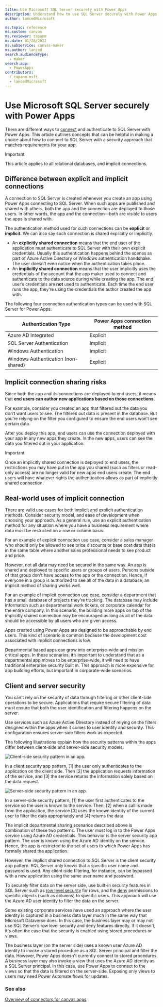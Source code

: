 ```yaml
---
title: Use Microsoft SQL Server securely with Power Apps
description: Understand how to use SQL Server securely with Power Apps.
author: lancedMicrosoft

ms.topic: reference
ms.custom: canvas
ms.reviewer: tapanm
ms.date: 01/28/2022
ms.subservice: canvas-maker
ms.author: lanced
search.audienceType: 
  - maker
search.app: 
  - PowerApps
contributors:
  - tapanm-msft
  - lancedMicrosoft
---
```


# Use Microsoft SQL Server securely with Power Apps

There are different ways to [connect](../connections-list.md#security-and-types-of-authentication) and authenticate to SQL Server with Power Apps. This article outlines concepts that can be helpful in making a choice about how to
connect to SQL Server with a security approach that matches requirements for your app.

> [!IMPORTANT]
> This article applies to all relational databases, and implicit connections.

## Difference between explicit and implicit connections

A connection to SQL Server is created whenever you create an app using Power Apps connecting to SQL Server. When such apps are published and shared with others, both the app and the connection are deployed to those users. In other words, the app and the connection&mdash;both are visible to users the apps is shared with.

The authentication method used for such connections can be **explicit** or **implicit**. We can also say such connection is shared explicitly or implicitly.

- An **explicitly shared connection** means that the end user of the application must authenticate to SQL Server with their own explicit credentials. Usually this authentication happens behind the scenes as part of Azure Active Directory or Windows authentication handshake. The user doesn’t even notice when the authentication takes place.
- An **implicitly shared connection** means that the user implicitly uses the credentials of the account that the app maker used to connect and authenticate to the data source during while creating the app. The end user’s credentials are **not** used to authenticate. Each time the end user runs the app, they're using the credentials the author created the app with.

The following four connection authentication types can be used with SQL Server for Power Apps:

| Authentication Type                 | Power Apps connection method |
|-------------------------------------|------------------------------|
| Azure AD Integrated                 | Explicit                     |
| SQL Server Authentication | Implicit                     |
| Windows Authentication              | Implicit                     |
| Windows Authentication (non-shared) | Explicit                     |

## Implicit connection sharing risks

Since both the app and its connections are deployed to end users, it means that **end users can author new applications based on those connections**.

For example, consider you created an app that filtered out the data you don’t want users to see. The filtered out data is present in the database. But you're relying on the filter you configured to ensure the end users won’t see certain data.

After you deploy this app, end users can use the connection deployed with your app in any new apps they create. In the new apps, users can see the data you filtered out in your application.

> [!IMPORTANT]
> Once an implicitly shared connection is deployed to end users, the restrictions you may have put in the app you shared (such as filters or read-only access) are no longer valid for new apps end users create. The end users will have whatever rights the authentication allows as part of implicitly shared connection.

## Real-world uses of implicit connection

There are valid use cases for both implicit and explicit authentication methods. Consider security model, and ease of development when choosing your approach. As a general rule, use an explicit authentication method for any situation where you have a business requirement where data must be restricted on a row or column basis.

For an example of explicit connection use case, consider a sales manager who should only be allowed to see price discounts or base cost data that is in the same table where another sales professional needs to see product and price.

However, not all data may need be secured in the same way. An app is shared and deployed to specific users or groups of users. Persons outside of that group don't have access to the app or the connection. Hence, if everyone in a group is authorized to see all of the data in a database, an implicit method of sharing works well.

For an example of implicit connection use case, consider a department that has a small database of projects they're tracking. The database may include information such as departmental work tickets, or corporate calendar for the entire company. In this scenario, the building more apps on top of the implicitly shared connection may be encouraged as long as all of the data should be accessible by all users who are given access.

Apps created using Power Apps are designed to be approachable by end users. This kind of scenario is common because the development cost associated with implicit connections is low.

Departmental based apps can grow into enterprise-wide and mission critical apps. In these scenarios, it’s important to understand that as a departmental app moves to be enterprise-wide, it will need to have traditional enterprise security built in. This approach is more expensive for app building efforts, but important in corporate-wide scenarios.

## Client and server security

You can't rely on the security of data through filtering or other client-side operations to be secure. Applications that require secure filtering of data must ensure that both the user identification and filtering happens on the server.

Use services such as Azure Active Directory instead of relying on the filters designed within the apps when it comes to user identity and security. This configuration ensures server-side filters work as expected.

The following illustrations explain how the security patterns within the apps differ between client-side and server-side security models.

![Client-side security pattern in an app.](media/sql-server-security/client-security.png "Client-side security pattern in an app")

In a client security app pattern, [1] the user only authenticates to the application on the client side. Then [2] the application requests information of the service, and [3] the service returns the information solely based on the data request.

![Server-side security pattern in an app.](media/sql-server-security/server-security.png "Server-side security pattern in an app")

In a server-side security pattern, [1] the user first authenticates to the service so the user is known to the service. Then, [2] when a call is made from the application, the service [3] uses the known identity of the current user to filter the data appropriately and [4] returns the data.

The implicit departmental sharing scenarios described above is combination of these two patterns. The user must log in to the Power Apps service using Azure AD credentials. This behavior is the server security app pattern. The user is known using the Azure AD identity on the service. Hence, the app is restricted to the set of users to which Power Apps has formally shared the application.

However, the implicit shared connection to SQL Server is the client security app pattern. SQL Server only knows that a specific user name and password is used. Any client-side filtering, for instance, can be bypassed with a new application using the same user name and password.

To securely filter data on the server side, use built-in security features in SQL Server such as [row level
security](/sql/relational-databases/security/row-level-security) for rows, and the
[deny](/sql/t-sql/statements/deny-object-permissions-transact-sql) permissions to specific objects (such as columns) to specific users. This approach will use the Azure AD user identity to filter the data on the server.

Some existing corporate services have used an approach where the user identity is captured in a business data layer much in the same way that Microsoft Dataverse does. In this case, the business layer may or may not use SQL Server’s row level security and deny features directly. If it doesn't, it's often the case that the security is enabled using stored procedures or views.

The business layer (on the server side) uses a known user Azure AD identity to invoke a stored procedure as a SQL Server principal and filter the data. However, Power Apps doesn't currently connect to stored procedures. A business layer may also invoke a view that uses the Azure AD identity as a SQL Server principal. In this case, use Power Apps to connect to the views so that the data is filtered on the server-side. Exposing only views to users may need Power Automate flows for updates.

### See also

[Overview of connectors for canvas apps](../connections-list.md)
